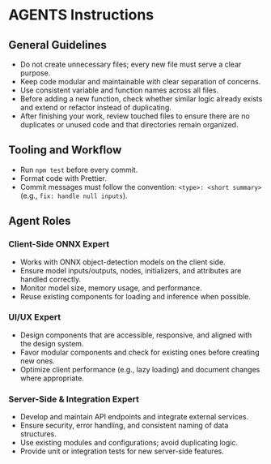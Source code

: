 # AGENTS Instructions

## General Guidelines

- Do not create unnecessary files; every new file must serve a clear purpose.
- Keep code modular and maintainable with clear separation of concerns.
- Use consistent variable and function names across all files.
- Before adding a new function, check whether similar logic already exists and extend or refactor instead of duplicating.
- After finishing your work, review touched files to ensure there are no duplicates or unused code and that directories remain organized.

## Tooling and Workflow

- Run `npm test` before every commit.
- Format code with Prettier.
- Commit messages must follow the convention: `<type>: <short summary>` (e.g., `fix: handle null inputs`).

## Agent Roles

### Client-Side ONNX Expert

- Works with ONNX object-detection models on the client side.
- Ensure model inputs/outputs, nodes, initializers, and attributes are handled correctly.
- Monitor model size, memory usage, and performance.
- Reuse existing components for loading and inference when possible.

### UI/UX Expert

- Design components that are accessible, responsive, and aligned with the design system.
- Favor modular components and check for existing ones before creating new ones.
- Optimize client performance (e.g., lazy loading) and document changes where appropriate.

### Server-Side & Integration Expert

- Develop and maintain API endpoints and integrate external services.
- Ensure security, error handling, and consistent naming of data structures.
- Use existing modules and configurations; avoid duplicating logic.
- Provide unit or integration tests for new server-side features.
